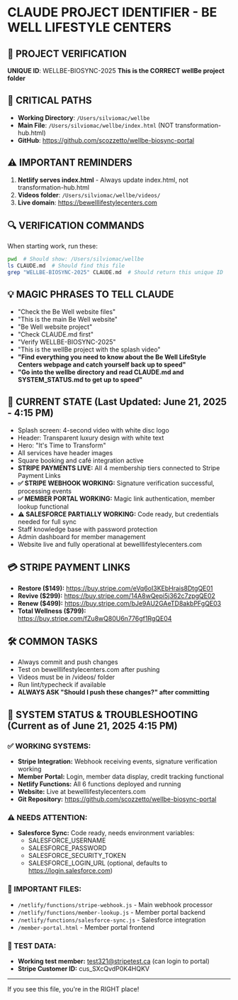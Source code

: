# CLAUDE PROJECT IDENTIFIER - BE WELL LIFESTYLE CENTERS

## 🎯 PROJECT VERIFICATION
**UNIQUE ID**: WELLBE-BIOSYNC-2025
**This is the CORRECT wellBe project folder**

## 📁 CRITICAL PATHS
- **Working Directory**: `/Users/silviomac/wellbe`
- **Main File**: `/Users/silviomac/wellbe/index.html` (NOT transformation-hub.html)
- **GitHub**: https://github.com/scozzetto/wellbe-biosync-portal

## ⚠️ IMPORTANT REMINDERS
1. **Netlify serves index.html** - Always update index.html, not transformation-hub.html
2. **Videos folder**: `/Users/silviomac/wellbe/videos/`
3. **Live domain**: https://bewelllifestylecenters.com

## 🔍 VERIFICATION COMMANDS
When starting work, run these:
```bash
pwd  # Should show: /Users/silviomac/wellbe
ls CLAUDE.md  # Should find this file
grep "WELLBE-BIOSYNC-2025" CLAUDE.md  # Should return this unique ID
```

## 💡 MAGIC PHRASES TO TELL CLAUDE
- "Check the Be Well website files"
- "This is the main Be Well website"
- "Be Well website project"
- "Check CLAUDE.md first"
- "Verify WELLBE-BIOSYNC-2025"
- "This is the wellBe project with the splash video"
- **"Find everything you need to know about the Be Well LifeStyle Centers webpage and catch yourself back up to speed"**
- **"Go into the wellbe directory and read CLAUDE.md and SYSTEM_STATUS.md to get up to speed"**

## 🚀 CURRENT STATE (Last Updated: June 21, 2025 - 4:15 PM)
- Splash screen: 4-second video with white disc logo
- Header: Transparent luxury design with white text
- Hero: "It's Time to Transform"
- All services have header images
- Square booking and café integration active
- **STRIPE PAYMENTS LIVE:** All 4 membership tiers connected to Stripe Payment Links
- **✅ STRIPE WEBHOOK WORKING:** Signature verification successful, processing events
- **✅ MEMBER PORTAL WORKING:** Magic link authentication, member lookup functional
- **⚠️ SALESFORCE PARTIALLY WORKING:** Code ready, but credentials needed for full sync
- Staff knowledge base with password protection
- Admin dashboard for member management
- Website live and fully operational at bewelllifestylecenters.com

## 💳 STRIPE PAYMENT LINKS
- **Restore ($149):** https://buy.stripe.com/eVq6oI3KEbHrais8DtgQE01
- **Revive ($299):** https://buy.stripe.com/14A8wQepi5j362c7zpgQE02
- **Renew ($499):** https://buy.stripe.com/bJe9AU2GAeTD8akbPFgQE03
- **Total Wellness ($799):** https://buy.stripe.com/fZu8wQ80U6n776gf1RgQE04

## 🛠️ COMMON TASKS
- Always commit and push changes
- Test on bewelllifestylecenters.com after pushing
- Videos must be in /videos/ folder
- Run lint/typecheck if available
- **ALWAYS ASK "Should I push these changes?" after committing**

## 🔧 SYSTEM STATUS & TROUBLESHOOTING (Current as of June 21, 2025 4:15 PM)

### ✅ WORKING SYSTEMS:
- **Stripe Integration:** Webhook receiving events, signature verification working
- **Member Portal:** Login, member data display, credit tracking functional
- **Netlify Functions:** All 6 functions deployed and running
- **Website:** Live at bewelllifestylecenters.com
- **Git Repository:** https://github.com/scozzetto/wellbe-biosync-portal

### ⚠️ NEEDS ATTENTION:
- **Salesforce Sync:** Code ready, needs environment variables:
  - SALESFORCE_USERNAME
  - SALESFORCE_PASSWORD  
  - SALESFORCE_SECURITY_TOKEN
  - SALESFORCE_LOGIN_URL (optional, defaults to https://login.salesforce.com)

### 🔑 IMPORTANT FILES:
- `/netlify/functions/stripe-webhook.js` - Main webhook processor
- `/netlify/functions/member-lookup.js` - Member portal backend
- `/netlify/functions/salesforce-sync.js` - Salesforce integration
- `/member-portal.html` - Member portal frontend

### 🧪 TEST DATA:
- **Working test member:** test321@stripetest.ca (can login to portal)
- **Stripe Customer ID:** cus_SXcQvdP0K4HQKV

---
If you see this file, you're in the RIGHT place!